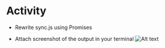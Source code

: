 # Activity

- Rewrite sync.js using Promises​


- Attach screenshot of the output in your terminal
![Alt text](../../../../../../C:/Users/Finicky/xml-and-js/module-08/assests/image.png)
